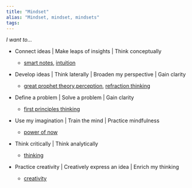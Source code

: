 ```yaml
---
title: "Mindset"
alias: "Mindset, mindset, mindsets"
tags: 
---
```


_I want to..._


-   Connect ideas | Make leaps of insights | Think conceptually
	- [smart notes](smart-notes.md), [intuition](intuition.md) 
-   Develop ideas | Think laterally | Broaden my perspective | Gain clarity
	- [great prophet theory](great-prophet-theory.md),[perception](perception.md), [refraction thinking](refraction-thinking.md)
-   Define a problem | Solve a problem | Gain clarity
	- [first principles thinking](first-principles-thinking.md)

- Use my imagination | Train the mind | Practice mindfulness
	- [power of now](books/power-of-now.md)
- Think critically | Think analytically
	- [thinking](thinking.md)
- Practice creativity | Creatively express an idea | Enrich my thinking
	- [creativity](creativity.md)
		